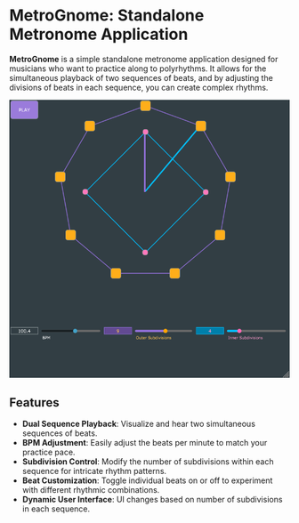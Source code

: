 # MetroGnome: Standalone Metronome Application

**MetroGnome** is a simple standalone metronome application designed for musicians who want to practice along to polyrhythms. It allows for the simultaneous playback of two sequences of beats, and by adjusting the divisions of beats in each sequence, you can create complex rhythms. 

![MetroGnome Screenshot](readme_screenshot.png)

## Features

- **Dual Sequence Playback**: Visualize and hear two simultaneous sequences of beats.
- **BPM Adjustment**: Easily adjust the beats per minute to match your practice pace.
- **Subdivision Control**: Modify the number of subdivisions within each sequence for intricate rhythm patterns.
- **Beat Customization**: Toggle individual beats on or off to experiment with different rhythmic combinations.
- **Dynamic User Interface**: UI changes based on number of subdivisions in each sequence.